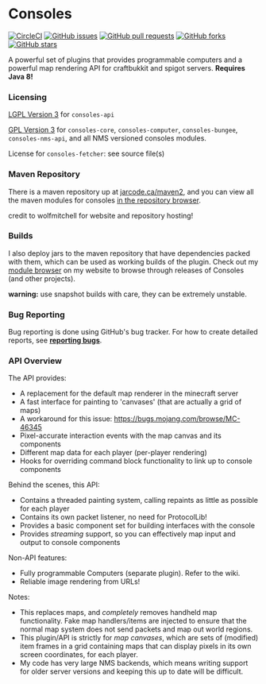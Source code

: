 # Consoles

[![CircleCI](https://img.shields.io/circleci/project/github/IncognitoJam/Consoles.svg?style=for-the-badge)](https://circleci.com/gh/IncognitoJam/Consoles/tree/master)
[![GitHub issues](https://img.shields.io/github/issues/IncognitoJam/Consoles.svg?style=for-the-badge)](https://github.com/IncognitoJam/Consoles/issues)
[![GitHub pull requests](https://img.shields.io/github/issues-pr/IncognitoJam/Consoles.svg?style=for-the-badge)](https://github.com/IncognitoJam/Consoles/pulls)
[![GitHub forks](https://img.shields.io/github/forks/IncognitoJam/Consoles.svg?style=for-the-badge)](https://github.com/IncognitoJam/Consoles/network)
[![GitHub stars](https://img.shields.io/github/stars/IncognitoJam/Consoles.svg?style=for-the-badge)](https://github.com/IncognitoJam/Consoles/stargazers)

A powerful set of plugins that provides programmable computers and a powerful map rendering API for craftbukkit and spigot servers. **Requires Java 8!**

### Licensing

[LGPL Version 3](http://www.gnu.org/licenses/lgpl-3.0.en.html) for `consoles-api`

[GPL Version 3](https://www.gnu.org/licenses/gpl.html) for `consoles-core`, `consoles-computer`, `consoles-bungee`, `consoles-nms-api`, and all NMS versioned consoles modules.

License for `consoles-fetcher`: see source file(s)

### Maven Repository

There is a maven repository up at [jarcode.ca/maven2](http://jarcode.ca/maven2), and you can view all the maven modules for consoles [in the repository browser](http://jarcode.ca/modules.php).

credit to wolfmitchell for website and repository hosting!

### Builds

I also deploy jars to the maven repository that have dependencies packed with them, which can be used as working builds of the plugin. Check out my [module browser](http://jarcode.ca/modules.php) on my website to browse through releases of Consoles (and other projects).

**warning:** use snapshot builds with care, they can be extremely unstable.

### Bug Reporting

Bug reporting is done using GitHub's bug tracker. For how to create detailed reports, see **[reporting bugs](https://github.com/wacossusca34/Consoles/wiki/Reporting-Bugs)**.

### API Overview

The API provides:

- A replacement for the default map renderer in the minecraft server
- A fast interface for painting to 'canvases' (that are actually a grid of maps)
- A workaround for this issue: https://bugs.mojang.com/browse/MC-46345
- Pixel-accurate interaction events with the map canvas and its components
- Different map data for each player (per-player rendering)
- Hooks for overriding command block functionality to link up to console components

Behind the scenes, this API:

- Contains a threaded painting system, calling repaints as little as possible for each player
- Contains its own packet listener, no need for ProtocolLib!
- Provides a basic component set for building interfaces with the console
- Provides _streaming_ support, so you can effectively map input and output to console components

Non-API features:

- Fully programmable Computers (separate plugin). Refer to the wiki.
- Reliable image rendering from URLs!

Notes:
 - This replaces maps, and _completely_ removes handheld map functionality. Fake map handlers/items are injected to ensure that the normal map system does not send packets and map out world regions.
 - This plugin/API is strictly for _map canvases_, which are sets of (modified) item frames in a grid containing maps that can display pixels in its own screen coordinates, for each player.
 - My code has very large NMS backends, which means writing support for older server versions and keeping this up to date will be difficult.
